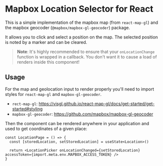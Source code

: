# Mapbox Location Selector for React

This is a simple implementation of the mapbox map (from `react-map-gl`) and the mapbox
geocoder (`@mapbox/mapbox-gl-geocoder`) package.

It allows you to click and select a position on the map. The selected position is noted by a marker and can be cleared.

> **Note**:
> It's highly recommended to ensure that your `onLocationChange` function is wrapped in a callback. You don't want it to
> cause a load of renders inside this component!

## Usage

For the map and geolocation input to render properly you'll need to import styles for `react-map-gl` and `mapbox-gl-geocoder`.

- `rect-map-gl`: https://visgl.github.io/react-map-gl/docs/get-started/get-started#styling
- `mapbox-gl-geocoder`: https://github.com/mapbox/mapbox-gl-geocoder

Then the component can be rendered anywhere in your application and used to get coordinates of a given place:

```tsx
const LocationPage = () => {
  const [storedLocation, setStoredLocation] = useState<Location>()
  
  return <LocationPicker onLocationChanged={setStoredLocation} accessToken={import.meta.env.MAPBOX_ACCESS_TOKEN} />
}
```